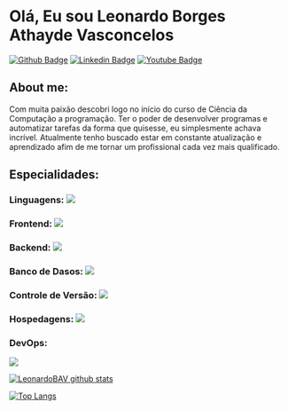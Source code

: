 
# Olá, Eu sou Leonardo Borges Athayde Vasconcelos

[![Github Badge](https://img.shields.io/badge/-Github-000?style=flat-square&logo=Github&logoColor=white&link=https://github.com/LeonardoBAV)](https://github.com/LeonardoBAV)
[![Linkedin Badge](https://img.shields.io/badge/-LinkedIn-blue?style=flat-square&logo=Linkedin&logoColor=white&link=https://www.linkedin.com/in/leonardo-borges-athayde-vasconcelos-b4b556120/)](https://www.linkedin.com/in/leonardo-borges-athayde-vasconcelos-b4b556120/)
[![Youtube Badge](https://img.shields.io/badge/-YouTube-ff0000?style=flat-square&labelColor=ff0000&logo=youtube&logoColor=white&link=https://www.youtube.com/channel/UCyGbHuus5GS58Ash9xeMJmQ)](https://www.youtube.com/channel/UCyGbHuus5GS58Ash9xeMJmQ)

## About me:

Com muita paixão descobri logo no início do curso de Ciência da Computação a programação. Ter o poder de desenvolver programas e automatizar tarefas da forma que quisesse, eu simplesmente achava incrível. Atualmente tenho buscado estar em constante atualização e aprendizado afim de me tornar um profissional cada vez mais qualificado. 

## Especialidades:

### Linguagens: <img src="https://img.shields.io/badge/javascript%20-%23323330.svg?&style=for-the-badge&logo=javascript&logoColor=%23F7DF1E"/> 

### Frontend: <img src="https://img.shields.io/badge/html5%20-%23E34F26.svg?&style=for-the-badge&logo=html5&logoColor=white"/> 

### Backend: <img src="https://img.shields.io/badge/node.js%20-%2343853D.svg?&style=for-the-badge&logo=node.js&logoColor=white"/> 

### Banco de Dasos: <img src ="https://img.shields.io/badge/postgres-%23316192.svg?&style=for-the-badge&logo=postgresql&logoColor=white"/> 

### Controle de Versão: <img src="https://img.shields.io/badge/git%20-F05032.svg?&style=for-the-badge&logo=git&logoColor=white"/> 

### Hospedagens: <img src="https://img.shields.io/badge/heroku%20-%23430098.svg?&style=for-the-badge&logo=heroku&logoColor=white"/> 

### DevOps: 
<img src="https://img.shields.io/badge/docker%20-%230db7ed.svg?&style=for-the-badge&logo=docker&logoColor=white"/> 

[![LeonardoBAV github stats](https://github-readme-stats.vercel.app/api?username=LeonardoBAV&show_icons=true&title_color=fff&icon_color=37aaff&text_color=f8f8f2&bg_color=171c24&count_private=true)](https://github.com/LeonardoBAV)

[![Top Langs](https://github-readme-stats.vercel.app/api/top-langs/?username=LeonardoBAV&layout=compact&title_color=fff&text_color=f8f8f2&hide=java&bg_color=171c24)](https://github.com/LeonardoBAV)
